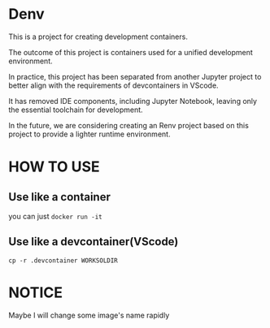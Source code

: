 # Denv
This is a project for creating development containers. 

The outcome of this project is containers used for a unified development environment. 

In practice, this project has been separated from another Jupyter project to better align with the requirements of devcontainers in VScode. 

It has removed IDE components, including Jupyter Notebook, leaving only the essential toolchain for development. 

In the future, we are considering creating an Renv project based on this project to provide a lighter runtime environment.

# HOW TO USE

## Use like a container
you can just `docker run -it`

## Use like a devcontainer(VScode)
`cp -r .devcontainer WORKSOLDIR`

# NOTICE

Maybe I will change some image's name rapidly